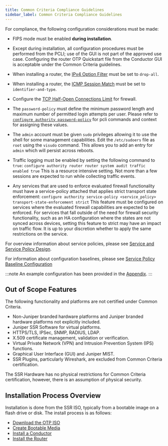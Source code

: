 ```yaml
---
title: Common Criteria Compliance Guidelines
sidebar_label: Common Criteria Compliance Guidelines
---
```


For compliance, the following configuration considerations must be made:
 
- FIPS mode must be enabled **during installation**.
- Except during installation, all configuration procedures must be performed from the PCLI; use of the GUI is not part of the approved use case. Configuring the router OTP Quickstart file from the Conductor GUI is acceptable under the Common Criteria guidelines.
- When installing a router, the [IPv4 Option Filter](cc_fips_sec_firewall_filtering.md#ipv4-option-filtering) must be set to `drop-all`.
- When installing a router, the [ICMP Session Match](cc_fips_sec_firewall_filtering.md#from-the-command-line) must be set to `identifier-and-type`.
- Configure the [TCP Half-Open Connections Limit](cc_fips_sec_firewall_filtering.md#tcp-half-open-connection-limit) for firewall.
- The `password-policy` must define the minimum password length and maximum number of permitted login attempts per user. Please refer to [`configure authority password-policy`](config_command_guide.md#configure-authority-password-policy) for pcli commands and context for assigning these values.
- The `admin` account must be given `sudo` privileges allowing it to use the shell for some management capabilities. Edit the `/etc/sudoers` file as `root` using the `visudo` command. This allows you to add an entry for `admin` which will persist across reboots.
- Traffic logging must be enabled by setting the following command to `true`: `configure authority router router system audit traffic enabled true`
 This is a resource intensive setting. Not more than a few sessions are expected to run while collecting traffic events.

- Any services that are used to enforce evaluated firewall functionality must have a service-policy attached that applies strict transport state enforcement:
 `configure authority service-policy <service_policy> transport-state-enforcement strict`
 This feature must be configured on services where the evaluated firewall capabilities are expected to be enforced. For services that fall outside of the need for firewall security functionality, such as an HA configuration where the states are not synced across devices, setting this feature to strict may have an impact on traffic flow. It is up to your discretion whether to apply the same restrictions on the service. 

 For overview information about service policies, please see [Service and Service Policy Design](bcp_service_and_service_policy_design.md). 

 For information about configuration baselines, please see [Service Policy Baseline Configuration](bcp_service-policy_defaults.md)

:::note
An example configuration has been provided in the [Appendix](cc_fips_appendix.md).
:::

## Out of Scope Features

The following functionality and platforms are not certified under Common Criteria.

- Non-Juniper branded hardware platforms and Juniper branded hardware platforms not explicitly included.
- Juniper SSR Software for virtual platforms.
- HTTPS/TLS, IPSec, SNMP, RADIUS, LDAP.
- X.509 certificate management, validation or verification.
- Virtual Private Network (VPN) and Intrusion Prevention System (IPS) functions.
- Graphical User Interface (GUI) and Juniper MIST.
- SSR Plugins, particularly Wireshark, are excluded from Common Criteria certification. 

The SSR Hardware has no physical restrictions for Common Criteria certification, however, there is an assumption of physical security.

## Installation Process Overview

Installation is done from the SSR ISO, typically from a bootable image on a flash drive or disk. The install process is as follows:
- [Download the OTP ISO](intro_downloading_iso.md)
- [Create Bootable Media](intro_creating_bootable_usb.md)
- [Install a Conductor](cc_fips_conductor_install.md)
- [Install the Router](cc_fips_router_install.md) 

